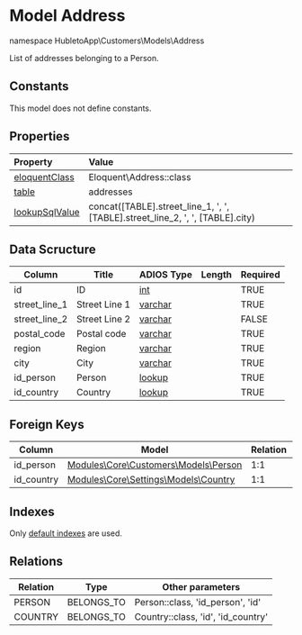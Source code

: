 # Model Address

namespace HubletoApp\Customers\Models\Address

List of addresses belonging to a Person.

## Constants

This model does not define constants.

## Properties

| Property                                                                                 | Value                                                                          |
| :--------------------------------------------------------------------------------------- | :----------------------------------------------------------------------------- |
| [eloquentClass](https://docs.wai.blue/adios-framework/models/properties#eloquentClass)   | Eloquent\Address::class                                                        |
| [table](https://docs.wai.blue/adios-framework/models/properties#table)                   | addresses                                                                      |
| [lookupSqlValue](https://docs.wai.blue/adios-framework/models/properties#lookupSqlValue) | concat([TABLE].street_line_1, ', ', [TABLE].street_line_2, ', ', [TABLE].city) |

## Data Scructure

| Column        | Title         | ADIOS Type                                                                 | Length | Required |
| ------------- | ------------- | -------------------------------------------------------------------------- | ------ | -------- |
| id            | ID            | [int](https://docs.wai.blue/adios-framework/models/attributes#int)         |        | TRUE     |
| street_line_1 | Street Line 1 | [varchar](https://docs.wai.blue/adios-framework/models/attributes#varchar) |        | TRUE     |
| street_line_2 | Street Line 2 | [varchar](https://docs.wai.blue/adios-framework/models/attributes#varchar) |        | FALSE    |
| postal_code   | Postal code   | [varchar](https://docs.wai.blue/adios-framework/models/attributes#varchar) |        | TRUE     |
| region        | Region        | [varchar](https://docs.wai.blue/adios-framework/models/attributes#varchar) |        | TRUE     |
| city          | City          | [varchar](https://docs.wai.blue/adios-framework/models/attributes#varchar) |        | TRUE     |
| id_person     | Person        | [lookup](https://docs.wai.blue/adios-framework/models/attributes#lookup)   |        | TRUE     |
| id_country    | Country       | [lookup](https://docs.wai.blue/adios-framework/models/attributes#lookup)   |        | TRUE     |

## Foreign Keys

| Column     | Model                                                                 | Relation | OnUpdate | OnDelete |
| ---------- | --------------------------------------------------------------------- | -------- | -------- | -------- |
| id_person  | [Modules\Core\Customers\Models\Person](person)                        | 1:1      | Cascade  | Restrict |
| id_country | [Modules\Core\Settings\Models\Country](../../settings/models/country) | 1:1      | Cascade  | Restrict |

## Indexes

Only [default indexes](https://docs.wai.blue/adios-framework/default-indexes) are used.

## Relations

| Relation | Type       | Other parameters                   |
| -------- | ---------- | ---------------------------------- |
| PERSON   | BELONGS_TO | Person::class, 'id_person', 'id'   |
| COUNTRY  | BELONGS_TO | Country::class, 'id', 'id_country' |
